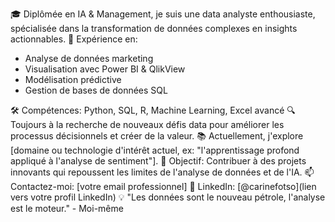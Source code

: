 🎓 Diplômée en IA & Management, je suis une data analyste enthousiaste, spécialisée dans la transformation de données complexes en insights actionnables.
💼 Expérience en:

- Analyse de données marketing
- Visualisation avec Power BI & QlikView
- Modélisation prédictive
- Gestion de bases de données SQL

🛠️ Compétences: Python, SQL, R, Machine Learning, Excel avancé
🔍 Toujours à la recherche de nouveaux défis data pour améliorer les processus décisionnels et créer de la valeur.
📚 Actuellement, j'explore [domaine ou technologie d'intérêt actuel, ex: "l'apprentissage profond appliqué à l'analyse de sentiment"].
🌟 Objectif: Contribuer à des projets innovants qui repoussent les limites de l'analyse de données et de l'IA.
📫 Contactez-moi: [votre email professionnel]
🔗 LinkedIn: [@carinefotso](lien vers votre profil LinkedIn)
💡 "Les données sont le nouveau pétrole, l'analyse est le moteur." - Moi-même

<!---
krinf15/krinf15 is a ✨ special ✨ repository because its `README.md` (this file) appears on your GitHub profile.
You can click the Preview link to take a look at your changes.
--->
